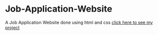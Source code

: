 # Job-Application-Website
A Job Application Website done using html and css
[click here to see my project](https://jobapplication-website.netlify.app/)
